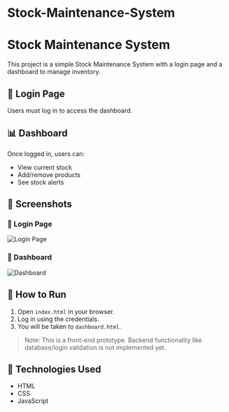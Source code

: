 # Stock-Maintenance-System


# Stock Maintenance System

This project is a simple Stock Maintenance System with a login page and a dashboard to manage inventory.

## 🔐 Login Page
Users must log in to access the dashboard.

## 📊 Dashboard
Once logged in, users can:
- View current stock
- Add/remove products
- See stock alerts

## 📸 Screenshots

### 🔹 Login Page
![Login Page](images/login-screenshot.png)

### 🔹 Dashboard
![Dashboard](images/dashboard-screenshot.png)

## 🚀 How to Run
1. Open `index.html` in your browser.
2. Log in using the credentials.
3. You will be taken to `dashboard.html`.

> Note: This is a front-end prototype. Backend functionality like database/login validation is not implemented yet.

## 📁 Technologies Used
- HTML
- CSS
- JavaScript


